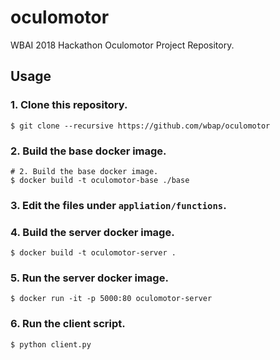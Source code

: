 # oculomotor
WBAI 2018 Hackathon Oculomotor Project Repository.

## Usage
### 1. Clone this repository.
```
$ git clone --recursive https://github.com/wbap/oculomotor
```

### 2. Build the base docker image.
```
# 2. Build the base docker image.
$ docker build -t oculomotor-base ./base
```

### 3. Edit the files under `appliation/functions`.

### 4. Build the server docker image.
```
$ docker build -t oculomotor-server .
```

### 5. Run the server docker image.
```
$ docker run -it -p 5000:80 oculomotor-server
```

### 6. Run the client script.
```
$ python client.py
```
